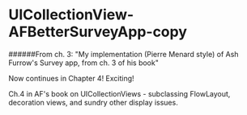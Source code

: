 # UICollectionView-AFBetterSurveyApp-copy
######From ch. 3: "My implementation (Pierre Menard style) of Ash Furrow's Survey app, from ch. 3 of his book"

Now continues in Chapter 4! Exciting!

Ch.4 in AF's book on UICollectionViews - subclassing FlowLayout, decoration views, and sundry other display issues.

